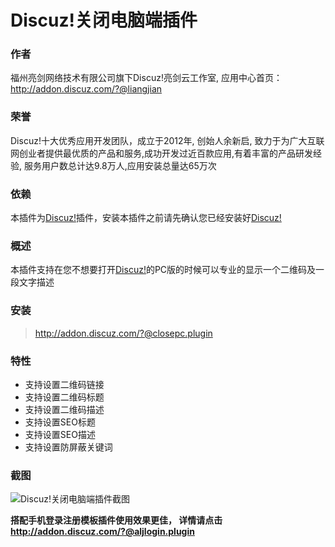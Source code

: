 # Discuz!关闭电脑端插件

### 作者

福州亮剑网络技术有限公司旗下Discuz!亮剑云工作室, 应用中心首页：http://addon.discuz.com/?@liangjian

### 荣誉

Discuz!十大优秀应用开发团队，成立于2012年, 创始人余新启, 致力于为广大互联网创业者提供最优质的产品和服务,成功开发过近百款应用,有着丰富的产品研发经验, 服务用户数总计达9.8万人,应用安装总量达65万次

### 依赖

本插件为[Discuz!](http://www.discuz.net/thread-3825961-1-1.html)插件，安装本插件之前请先确认您已经安装好[Discuz!](http://www.discuz.net/thread-3825961-1-1.html)

### 概述

本插件支持在您不想要打开[Discuz!](http://www.discuz.net/thread-3825961-1-1.html)的PC版的时候可以专业的显示一个二维码及一段文字描述

### 安装

> http://addon.discuz.com/?@closepc.plugin

### 特性

* 支持设置二维码链接
* 支持设置二维码标题
* 支持设置二维码描述
* 支持设置SEO标题
* 支持设置SEO描述
* 支持设置防屏蔽关键词

### 截图

![Discuz!关闭电脑端插件截图](http://addon.discuz.com/resource/preview/30020/0.jpg?6lC3b)

**搭配手机登录注册模板插件使用效果更佳， 详情请点击 http://addon.discuz.com/?@aljlogin.plugin**

